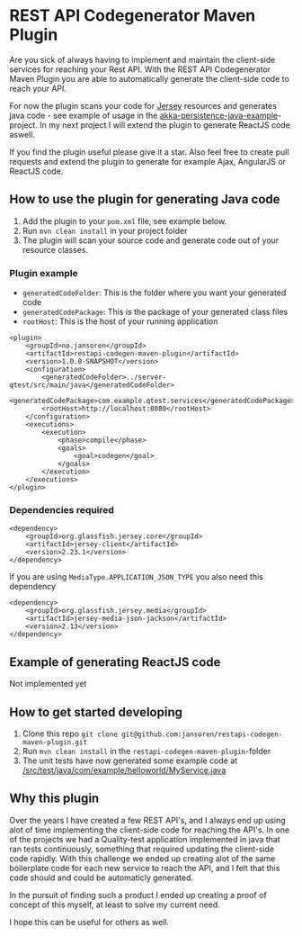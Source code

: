 # REST API Codegenerator Maven Plugin

Are you sick of always having to implement and maintain the client-side services for reaching your Rest API.
With the REST API Codegenerator Maven Plugin you are able to automatically generate the client-side code to reach your API.

For now the plugin scans your code for [Jersey](https://jersey.java.net/) resources and generates java code - see example of usage in the [akka-persistence-java-example](https://github.com/jansoren/akka-persistence-java-example)-project. In my next project I will extend the plugin to generate ReactJS code aswell.

If you find the plugin useful please give it a star. Also feel free to create pull requests and extend the plugin to generate for example Ajax, AngularJS or ReactJS code.

## How to use the plugin for generating Java code

1. Add the plugin to your `pom.xml` file, see example below.
1. Run `mvn clean install` in your project folder
1. The plugin will scan your source code and generate code out of your resource classes.

### Plugin example

- `generatedCodeFolder`: This is the folder where you want your generated code
- `generatedCodePackage`: This is the package of your generated class files
- `rootHost`: This is the host of your running application

```maven
<plugin>
    <groupId>no.jansoren</groupId>
    <artifactId>restapi-codegen-maven-plugin</artifactId>
    <version>1.0.0-SNAPSHOT</version>
    <configuration>
        <generatedCodeFolder>../server-qtest/src/main/java</generatedCodeFolder>
        <generatedCodePackage>com.example.qtest.services</generatedCodePackage>
        <rootHost>http://localhost:8080</rootHost>
    </configuration>
    <executions>
        <execution>
            <phase>compile</phase>
            <goals>
                <goal>codegen</goal>
            </goals>
        </execution>
    </executions>
</plugin>
```

### Dependencies required
```maven
<dependency>
    <groupId>org.glassfish.jersey.core</groupId>
    <artifactId>jersey-client</artifactId>
    <version>2.23.1</version>
</dependency>
```

If you are using `MediaType.APPLICATION_JSON_TYPE` you also need this dependency
```maven
<dependency>
    <groupId>org.glassfish.jersey.media</groupId>
    <artifactId>jersey-media-json-jackson</artifactId>
    <version>2.13</version>
</dependency>
```

## Example of generating ReactJS code

Not implemented yet

## How to get started developing

1. Clone this repo `git clone git@github.com:jansoren/restapi-codegen-maven-plugin.git`
1. Run `mvn clean install` in the `restapi-codegen-maven-plugin`-folder
1. The unit tests have now generated some example code at [/src/test/java/com/example/helloworld/MyService.java](https://github.com/jansoren/restapi-codegen-maven-plugin/blob/master/src/test/java/com/example/helloworld/MyService.java)

## Why this plugin

Over the years I have created a few REST API's, and I always end up using alot of time implementing the client-side code for reaching the API's.
In one of the projects we had a Quality-test application implemented in java that ran tests continuously, something that required updating the client-side code rapidly.
With this challenge we ended up creating alot of the same boilerplate code for each new service to reach the API, and I felt that this code should and could be automaticly generated.

In the pursuit of finding such a product I ended up creating a proof of concept of this myself, at least to solve my current need.

I hope this can be useful for others as well.
